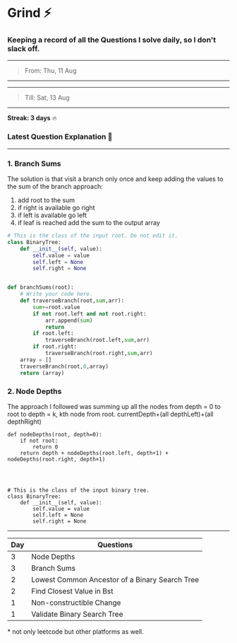 # Grind :zap:

### Keeping a record of all the Questions I solve daily, so I don't slack off.

---
>From:  Thu, 11 Aug
---
---
>Till: Sat, 13 Aug
---

**Streak: 3 days** :fire:

### Latest Question Explanation :octopus:

---
### 1. Branch Sums

The solution is that visit a branch only once and keep adding the values to the sum of the branch 
approach:
1. add root to the sum
2. if right is available go right
3. if left is available go left
4. if leaf is reached add the sum to the output array

```python
# This is the class of the input root. Do not edit it.
class BinaryTree:
    def __init__(self, value):
        self.value = value
        self.left = None
        self.right = None


def branchSums(root):
    # Write your code here.
    def traverseBranch(root,sum,arr):
        sum+=root.value
        if not root.left and not root.right:
            arr.append(sum)
            return
        if root.left:
            traverseBranch(root.left,sum,arr)
        if root.right:
            traverseBranch(root.right,sum,arr)
    array = []
    traverseBranch(root,0,array)
    return (array)
```

### 2. Node Depths

The approach I followed was summing up all the nodes from depth = 0 to root to depth = k, kth node from root.
currentDepth+(all depthLeft)+(all depthRight)

```python3
def nodeDepths(root, depth=0):
    if not root:
        return 0
    return depth + nodeDepths(root.left, depth+1) + nodeDepths(root.right, depth+1)
    
        


# This is the class of the input binary tree.
class BinaryTree:
    def __init__(self, value):
        self.value = value
        self.left = None
        self.right = None
```

---


| Day | Questions |
| --- | ----------- |
|3|Node Depths|
|3|Branch Sums|
|2|Lowest Common Ancestor of a Binary Search Tree|
|2|Find Closest Value in Bst|
|1|Non-constructible Change|
|1|Validate Binary Search Tree|


\* not only leetcode but other platforms as well.